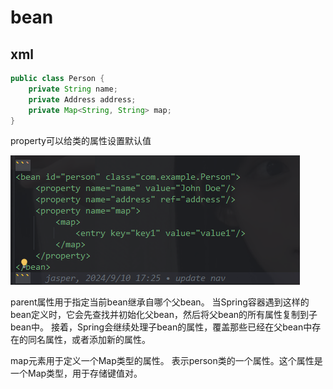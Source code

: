 # bean

## xml

```java
public class Person {
    private String name;
    private Address address;
    private Map<String, String> map;
}
```

property可以给类的属性设置默认值

![a](assets/xml.png)

parent属性用于指定当前bean继承自哪个父bean。
当Spring容器遇到这样的bean定义时，它会先查找并初始化父bean，然后将父bean的所有属性复制到子bean中。
接着，Spring会继续处理子bean的属性，覆盖那些已经在父bean中存在的同名属性，或者添加新的属性。

map元素用于定义一个Map类型的属性。<property name="map"></property>
表示person类的一个属性。这个属性是一个Map类型，用于存储键值对。